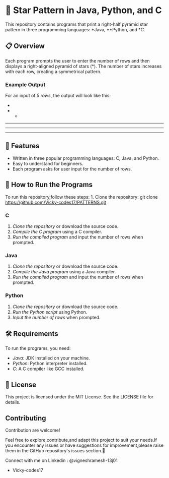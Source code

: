 # 🌟 Star Pattern in Java, Python, and C

This repository contains programs that print a right-half pyramid star pattern in three programming languages: *Java, **Python, and **C*.

## 📋 Overview

Each program prompts the user to enter the number of rows and then displays a right-aligned pyramid of stars (*). The number of stars increases with each row, creating a symmetrical pattern.

###  Example Output

For an input of *5 rows*, the output will look like this:


* 
* * 
* * * 
* * * * 
* * * * *


## 📂 Features

- Written in three popular programming languages: C, Java, and Python.
- Easy to understand for beginners.
- Each program asks for user input for the number of rows.

## 🚀 How to Run the Programs
To run this repository,follow these steps:
    1. Clone the repository:
        git clone https://github.com/Vicky-codes17/PATTERNS.git
        
### C

1. *Clone the repository* or download the source code.
2. *Compile the C program* using a C compiler.
3. *Run the compiled program* and input the number of rows when prompted.

### Java

1. *Clone the repository* or download the source code.
2. *Compile the Java program* using a Java compiler.
3. *Run the compiled program* and input the number of rows when prompted.

### Python

1. *Clone the repository* or download the source code.
2. *Run the Python script* using Python.
3. *Input the number of rows* when prompted.


## 🛠️ Requirements

To run the programs, you need:

- *Java*: JDK installed on your machine.
- *Python*: Python interpreter installed.
- *C*: A C compiler like GCC installed.

## 📄 License

This project is licensed under the MIT License. See the LICENSE file for details.

## Contributing

Contribution are welcome!

Feel free to explore,contribute,and adapt this project to suit your needs.If you encounter any issues or have suggestions for improvement,please raise them in the GitHub repository's issues section.🚀

Connect with me on Linkedin : @vigneshramesh-13j01

- Vicky-codes17